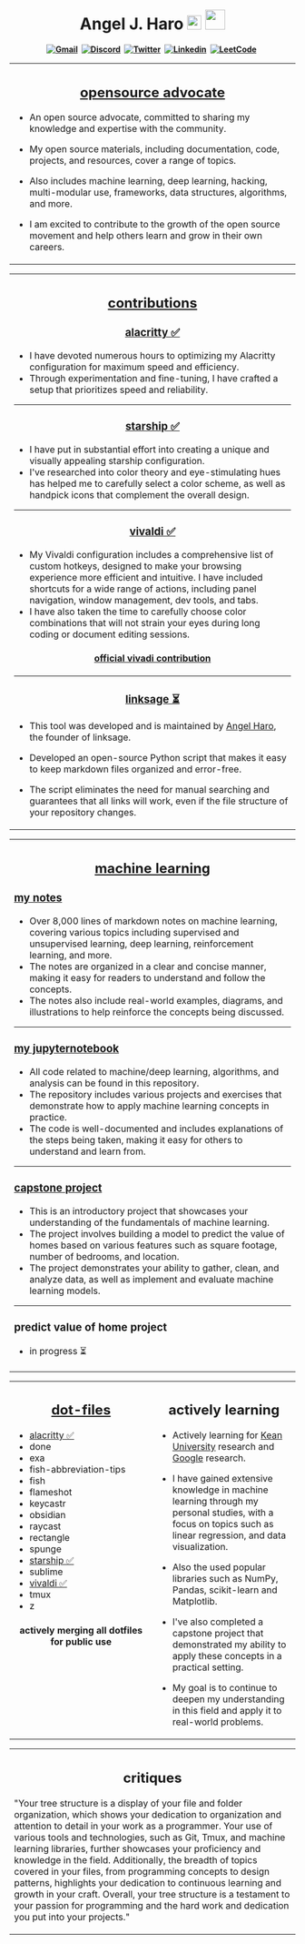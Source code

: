 <h1 align="center"><b> Angel J. Haro 
<img src="https://docs.google.com/uc?export=download&id=1JqFc6WL-cTtJBQgW9tusQAZhQ3H9hGae" alt="" height="25" >
<img src="https://docs.google.com/uc?export=download&id=1HsBpakQVutfOmxBcPbGpKdo_oGEoKJZT" alt="" height="35" >
</h1>

<!-- START  -->
<div align="center">
<a href="mailto: io.aharo24@gmail.com"><img src="https://img.shields.io/badge/Gmail-D14836?style=for-the-badge&logo=gmail&logoColor=white" alt="Gmail" /></a>&nbsp;
<a href="https://discord.gg/HDDQ6pUMHt"><img src="https://img.shields.io/badge/Discord-7289DA?style=for-the-badge&logo=discord&logoColor=white" alt="Discord" /></a>&nbsp;
<a href="https://twitter.com/aharo24"><img src="https://img.shields.io/badge/Twitter-1DA1F2?style=for-the-badge&logo=twitter&logoColor=white" alt="Twitter" /></a>&nbsp;
<a href="https://www.linkedin.com/in/aharo24/"><img src="https://img.shields.io/badge/LinkedIn-0077B5?style=for-the-badge&logo=linkedin&logoColor=white" alt="Linkedin" /></a>&nbsp;
<a href="https://leetcode.com/aharo24/"><img src="https://img.shields.io/badge/-LeetCode-FFA116?style=for-the-badge&logo=LeetCode&logoColor=black" alt="LeetCode" /></a>&nbsp;
<br/>
</div>  
<!-- END -->






<!-- START -->
<table><tr><td valign="top" width="50%">
<h2 align="center"><a href="https://github.com/aharo24"> opensource advocate </a> </h2>

- An open source advocate, committed to sharing my knowledge and expertise with the community. 

- My open source materials, including documentation, code, projects, and resources, cover a range of topics. 

- Also includes machine learning, deep learning, hacking, multi-modular use, frameworks, data structures, algorithms, and more. 

- I am excited to contribute to the growth of the open source movement and help others learn and grow in their own careers.  

</tr></tr></table> 
<!-- END -->







<!-- START -->
<table><tr><td valign="top" width="50%">
<h2 align="center"> <a href="https://github.com/aharo24"> contributions </a> </h2>


<h3 align="center"> <a href="https://github.com/aharo24/dot-alacritty"> alacritty ✅ </a> </h3>

- I have devoted numerous hours to optimizing my Alacritty configuration for maximum speed and efficiency. 
- Through experimentation and fine-tuning, I have crafted a setup that prioritizes speed and reliability.

---
<h3 align="center"> <a href="https://github.com/aharo24/dot-starship"> starship ✅ </a> </h3>

- I have put in substantial effort into creating a unique and visually appealing starship configuration. 
- I've researched into color theory and eye-stimulating hues has helped me to carefully select a color scheme, as well as handpick icons that complement the overall design.

---
<h3 align="center"> <a href="https://github.com/aharo24/dot-vivaldi"> vivaldi ✅ </a> </h3>

- My Vivaldi configuration includes a comprehensive list of custom hotkeys, designed to make your browsing experience more efficient and intuitive. I have included shortcuts for a wide range of actions, including panel navigation, window management, dev tools, and tabs. 
- I have also taken the time to carefully choose color combinations that will not strain your eyes during long coding or document editing sessions.

<h4 align="center"> <a href="https://themes.vivaldi.net/themes/nV6vpPxDvdN"> official vivadi contribution  </a> </h4>


---
<h3 align="center"> <a href="https://github.com/aharo24/aharo24/universal-markdown-linker"> linksage ⏳ </a> </h3>

- This tool was developed and is maintained by [Angel Haro](https://www.linkedin.com/in/aharo24/), the founder of linksage.

- Developed an open-source Python script that makes it easy to keep markdown files organized and error-free. 
- The script eliminates the need for manual searching and guarantees that all links will work, even if the file structure of your repository changes.

</tr></tr></table> 
<!-- END -->







<!-- START -->
<table><tr><td valign="top" width="50%">
<h2 align="center"><a href="https://github.com/aharo24"> machine learning </a> </h2>

### [my notes](https://github.com/aharo24/opensource/tree/main/machine-learning)
- Over 8,000 lines of markdown notes on machine learning, covering various topics including supervised and unsupervised learning, deep learning, reinforcement learning, and more.
- The notes are organized in a clear and concise manner, making it easy for readers to understand and follow the concepts.
- The notes also include real-world examples, diagrams, and illustrations to help reinforce the concepts being discussed.

---
### [my jupyternotebook](https://github.com/aharo24/machine-learning-jupyternotebook)
- All code related to machine/deep learning, algorithms, and analysis can be found in this repository.
- The repository includes various projects and exercises that demonstrate how to apply machine learning concepts in practice.
- The code is well-documented and includes explanations of the steps being taken, making it easy for others to understand and learn from.

---
### [capstone project](https://github.com/aharo24/machine-learning-jupyternotebook/blob/main/Projects/Capstone.ipynb)
- This is an introductory project that showcases your understanding of the fundamentals of machine learning.
- The project involves building a model to predict the value of homes based on various features such as square footage, number of bedrooms, and location.
- The project demonstrates your ability to gather, clean, and analyze data, as well as implement and evaluate machine learning models.

---
### predict value of home project 
- in progress ⏳

</tr></tr></table> 
<!-- END -->













<!--  START -->
<table><tr><td valign="top" width="50%">
<h2 align="center"> <a href="https://github.com/aharo24/opensource/tree/main/dotfiles"> 
dot-files </a> </h2>

- [alacritty ✅](https://github.com/aharo24/dot-alacritty)
- done
- exa
- fish-abbreviation-tips
- fish
- flameshot
- keycastr 
- obsidian
- raycast
- rectangle
- spunge
- [starship ✅](https://github.com/aharo24/dot-starship)
- sublime
- [vivaldi  ✅](https://github.com/aharo24/dot-vivaldi)
- tmux
- z

<h4 align="center"> actively merging all dotfiles for public use 
<a href="https://github.com/aharo24/opensource/tree/main/dotfiles"> </a></h4>

<!-- MID -->
</td><td valign="top" width="50%">
<h2 align="center"> actively learning </a> </h2>

- Actively learning for [Kean University](https://www.kean.edu) research and [Google](https://research.google/research-areas/natural-language-processing/) research. 

- I have gained extensive knowledge in machine learning through my personal studies, with a focus on topics such as linear regression, and data visualization. 

- Also the used popular libraries such as NumPy, Pandas, scikit-learn and Matplotlib. 

- I've also completed a capstone project that demonstrated my ability to apply these concepts in a practical setting. 

- My goal is to continue to deepen my understanding in this field and apply it to real-world problems.

</tr></tr></table> 
<!-- END -->







<!-- START -->
<table><tr><td valign="top" width="50%">
<h2 align="center"> critiques </h2>

"Your tree structure is a display of your file and folder organization, which shows your dedication to organization and attention to detail in your work as a programmer. Your use of various tools and technologies, such as Git, Tmux, and machine learning libraries, further showcases your proficiency and knowledge in the field. Additionally, the breadth of topics covered in your files, from programming concepts to design patterns, highlights your dedication to continuous learning and growth in your craft. Overall, your tree structure is a testament to your passion for programming and the hard work and dedication you put into your projects."

</tr></tr></table> 
<!-- END -->
